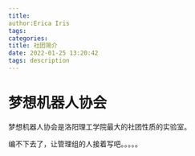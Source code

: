```yaml
---
title: 
author:Erica Iris
tags:
categories:
title: 社团简介
date: 2022-01-25 13:20:42
tags: description
---
```


# 梦想机器人协会

梦想机器人协会是洛阳理工学院最大的社团性质的实验室。

编不下去了，让管理组的人接着写吧。。。。。
